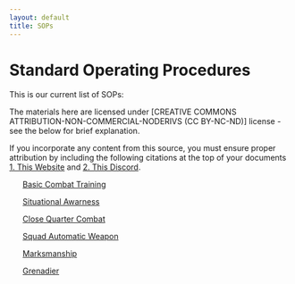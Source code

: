 ```yaml
---
layout: default
title: SOPs 
---
```


<div id="contact">
  <h1 class="pageTitle">Standard Operating Procedures</h1>
  <div class="contactContent">
    <p class="intro">This is our current list of SOPs:</p>
    <p>The materials here are licensed under [CREATIVE COMMONS ATTRIBUTION-NON-COMMERCIAL-NODERIVS (CC BY-NC-ND)] license - see the below for brief explanation.</p> 
    <p> If you incorporate any content from this source, you must ensure proper attribution by including the following citations at the top of your documents <a href="https://beardedeldo.github.io/shadow/about">1. This Website</a> and <a href="https://discord.gg/neXcdGx7">2. This Discord</a>.</p> 
</div>


<div>
   <ol> <a href="https://beardedeldo.github.io/shadow/blog/BCT/">Basic Combat Training</a> </ol> 
   <ol> <a href="https://beardedeldo.github.io/shadow/blog/SA-COMS/">Situational Awarness</a> </ol> 
   <ol> <a href="https://beardedeldo.github.io/shadow/blog/CQC/">Close Quarter Combat</a> </ol> 
   <ol> <a href="https://beardedeldo.github.io/shadow/blog/SAW/">Squad Automatic Weapon</a> </ol> 
   <ol> <a href="https://beardedeldo.github.io/shadow/blog/MS/">Marksmanship</a> </ol> 
   <ol> <a href="https://beardedeldo.github.io/shadow/blog/GL/">Grenadier</a> </ol> 
  <!-- <ol> <a href="LINK">Description</a> </ol> -->
</div>
